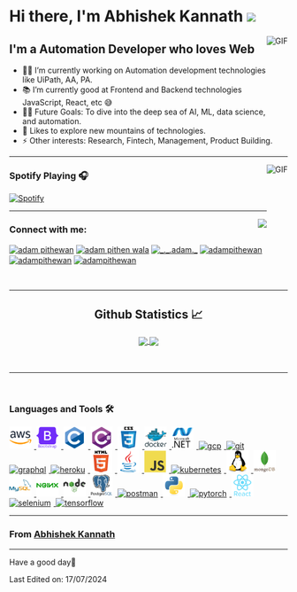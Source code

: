 # Hi there, I'm Abhishek Kannath <img width="30px" src="https://media.tenor.com/images/3b388fe03da271d2674faf85eb7c3fcd/tenor.gif" />

<img align="right" alt="GIF" height="160px" src="https://media.giphy.com/media/du3J3cXyzhj75IOgvA/giphy.gif" />

## I'm a Automation Developer who loves Web 

- 👨‍💻 I’m currently working on Automation development technologies like UiPath, AA, PA.
- 📚 I’m currently good at Frontend and Backend technologies JavaScript, React, etc 😅
- 💪🏼 Future Goals: To dive into the deep sea of AI, ML, data science, and automation.
- 🎱 Likes to explore new mountains of technologies.
- ⚡ Other interests: Research, Fintech, Management, Product Building.

---

<img align="right" alt="GIF" height="170px" src="https://media.giphy.com/media/J5B1Y8QZnzXXbLQIBu/giphy.gif" />

### Spotify Playing 🎧

[![Spotify](https://spotify-github-readme.vercel.app/api/spotify)](https://open.spotify.com/collection/tracks)

---

<img align="right" src="http://estruyf-github.azurewebsites.net/api/VisitorHit?user=Bgstatic&repo=Bgstatic&countColorcountColor&countColor=%237B1E7B"/>


<h3 align="left">Connect with me:</h3>
<p align="left">
  <a href="https://in.linkedin.com/in/abhishek-kannath-5752b8190" target="blank"><img align="center"
      src="https://raw.githubusercontent.com/rahuldkjain/github-profile-readme-generator/master/src/images/icons/Social/linked-in-alt.svg"
      alt="adam pithewan" height="30" width="40" /></a>
  <a href="https://www.facebook.com/abhishek.kannath.3" target="blank"><img align="center"
      src="https://raw.githubusercontent.com/rahuldkjain/github-profile-readme-generator/master/src/images/icons/Social/facebook.svg"
      alt="adam pithen wala" height="30" width="40" /></a>
  <a href="https://instagram.com/abhi_01__01" target="blank"><img align="center"
      src="https://raw.githubusercontent.com/rahuldkjain/github-profile-readme-generator/master/src/images/icons/Social/instagram.svg"
      alt="_._.adam._" height="30" width="40" /></a>
  <a href="https://www.hackerrank.com/abhishekabhishe8" target="blank"><img align="center"
      src="https://raw.githubusercontent.com/rahuldkjain/github-profile-readme-generator/master/src/images/icons/Social/hackerrank.svg"
      alt="adampithewan" height="30" width="40" /></a>
 <a href="https://twitter.com/AbhishekKannath" target="blank"><img align="center"
      src="https://raw.githubusercontent.com/rahuldkjain/github-profile-readme-generator/master/src/images/icons/Social/twitter.svg"
      alt="adampithewan" height="30" width="40" /></a>
  <a href="https://twitter.com/AbhishekKannath" target="blank"><img align="center"
      src="https://raw.githubusercontent.com/rahuldkjain/github-profile-readme-generator/master/src/images/icons/Social/github.svg"
      alt="adampithewan" height="30" width="40" /></a>  
  </p>

<br />

---

<h2 align="center"> Github Statistics 📈 </h2>
  
  <div align="center"> 
     <a href="">
      <img align="center" src="https://github-readme-stats-sigma-five.vercel.app/api?username=Abhishekkannath&show_icons=true&include_all_commits=true&count_private=true&theme=react&line_height=40" />
    </a>
    <a href="">
      <img align="center" src="https://github-readme-stats.vercel.app/api/top-langs/?username=Abhishekkannath&layout=pie&theme=react&line_height=40&hide=css"/>
    </a>
  </div>

<br/>


<br/>

---

<br/>

  ### Languages and Tools 🛠 

<style>
  .icon-img {
    padding-right: 5px;
  }
</style>

<a href="https://aws.amazon.com" target="_blank" rel="noreferrer" class="icon-link">
  <img src="https://raw.githubusercontent.com/devicons/devicon/master/icons/amazonwebservices/amazonwebservices-original-wordmark.svg" alt="aws" width="40" height="40" class="icon-img"/>
</a>

<a href="https://getbootstrap.com" target="_blank" rel="noreferrer" class="icon-link">
  <img src="https://raw.githubusercontent.com/devicons/devicon/master/icons/bootstrap/bootstrap-plain-wordmark.svg" alt="bootstrap" width="40" height="40" class="icon-img"/>
</a>

<a href="https://www.cprogramming.com/" target="_blank" rel="noreferrer" class="icon-link">
  <img src="https://raw.githubusercontent.com/devicons/devicon/master/icons/c/c-original.svg" alt="c" width="40" height="40" class="icon-img"/>
</a>

<a href="https://www.w3schools.com/cs/" target="_blank" rel="noreferrer" class="icon-link">
  <img src="https://raw.githubusercontent.com/devicons/devicon/master/icons/csharp/csharp-original.svg" alt="csharp" width="40" height="40" class="icon-img"/>
</a>

<a href="https://www.w3schools.com/css/" target="_blank" rel="noreferrer" class="icon-link">
  <img src="https://raw.githubusercontent.com/devicons/devicon/master/icons/css3/css3-original-wordmark.svg" alt="css3" width="40" height="40" class="icon-img"/>
</a>

<a href="https://www.docker.com/" target="_blank" rel="noreferrer" class="icon-link">
  <img src="https://raw.githubusercontent.com/devicons/devicon/master/icons/docker/docker-original-wordmark.svg" alt="docker" width="40" height="40" class="icon-img"/>
</a>

<a href="https://dotnet.microsoft.com/" target="_blank" rel="noreferrer" class="icon-link">
  <img src="https://raw.githubusercontent.com/devicons/devicon/master/icons/dot-net/dot-net-original-wordmark.svg" alt="dotnet" width="40" height="40" class="icon-img"/>
</a>

<a href="https://cloud.google.com" target="_blank" rel="noreferrer" class="icon-link">
  <img src="https://www.vectorlogo.zone/logos/google_cloud/google_cloud-icon.svg" alt="gcp" width="40" height="40" class="icon-img"/>
</a>

<a href="https://git-scm.com/" target="_blank" rel="noreferrer" class="icon-link">
  <img src="https://www.vectorlogo.zone/logos/git-scm/git-scm-icon.svg" alt="git" width="40" height="40" class="icon-img"/>
</a>

<a href="https://graphql.org" target="_blank" rel="noreferrer" class="icon-link">
  <img src="https://www.vectorlogo.zone/logos/graphql/graphql-icon.svg" alt="graphql" width="40" height="40" class="icon-img"/>
</a>

<a href="https://heroku.com" target="_blank" rel="noreferrer" class="icon-link">
  <img src="https://www.vectorlogo.zone/logos/heroku/heroku-icon.svg" alt="heroku" width="40" height="40" class="icon-img"/>
</a>

<a href="https://www.w3.org/html/" target="_blank" rel="noreferrer" class="icon-link">
  <img src="https://raw.githubusercontent.com/devicons/devicon/master/icons/html5/html5-original-wordmark.svg" alt="html5" width="40" height="40" class="icon-img"/>
</a>

<a href="https://www.java.com" target="_blank" rel="noreferrer" class="icon-link">
  <img src="https://raw.githubusercontent.com/devicons/devicon/master/icons/java/java-original.svg" alt="java" width="40" height="40" class="icon-img"/>
</a>

<a href="https://developer.mozilla.org/en-US/docs/Web/JavaScript" target="_blank" rel="noreferrer" class="icon-link">
  <img src="https://raw.githubusercontent.com/devicons/devicon/master/icons/javascript/javascript-original.svg" alt="javascript" width="40" height="40" class="icon-img"/>
</a>

<a href="https://kubernetes.io" target="_blank" rel="noreferrer" class="icon-link">
  <img src="https://www.vectorlogo.zone/logos/kubernetes/kubernetes-icon.svg" alt="kubernetes" width="40" height="40" class="icon-img"/>
</a>

<a href="https://www.linux.org/" target="_blank" rel="noreferrer" class="icon-link">
  <img src="https://raw.githubusercontent.com/devicons/devicon/master/icons/linux/linux-original.svg" alt="linux" width="40" height="40" class="icon-img"/>
</a>

<a href="https://www.mongodb.com/" target="_blank" rel="noreferrer" class="icon-link">
  <img src="https://raw.githubusercontent.com/devicons/devicon/master/icons/mongodb/mongodb-original-wordmark.svg" alt="mongodb" width="40" height="40" class="icon-img"/>
</a>

<a href="https://www.mysql.com/" target="_blank" rel="noreferrer" class="icon-link">
  <img src="https://raw.githubusercontent.com/devicons/devicon/master/icons/mysql/mysql-original-wordmark.svg" alt="mysql" width="40" height="40" class="icon-img"/>
</a>

<a href="https://www.nginx.com" target="_blank" rel="noreferrer" class="icon-link">
  <img src="https://raw.githubusercontent.com/devicons/devicon/master/icons/nginx/nginx-original.svg" alt="nginx" width="40" height="40" class="icon-img"/>
</a>

<a href="https://nodejs.org" target="_blank" rel="noreferrer" class="icon-link">
  <img src="https://raw.githubusercontent.com/devicons/devicon/master/icons/nodejs/nodejs-original-wordmark.svg" alt="nodejs" width="40" height="40" class="icon-img"/>
</a>

<a href="https://www.postgresql.org" target="_blank" rel="noreferrer" class="icon-link">
  <img src="https://raw.githubusercontent.com/devicons/devicon/master/icons/postgresql/postgresql-original-wordmark.svg" alt="postgresql" width="40" height="40" class="icon-img"/>
</a>

<a href="https://postman.com" target="_blank" rel="noreferrer" class="icon-link">
  <img src="https://www.vectorlogo.zone/logos/getpostman/getpostman-icon.svg" alt="postman" width="40" height="40" class="icon-img"/>
</a>

<a href="https://www.python.org" target="_blank" rel="noreferrer" class="icon-link">
  <img src="https://raw.githubusercontent.com/devicons/devicon/master/icons/python/python-original.svg" alt="python" width="40" height="40" class="icon-img"/>
</a>

<a href="https://pytorch.org/" target="_blank" rel="noreferrer" class="icon-link">
  <img src="https://www.vectorlogo.zone/logos/pytorch/pytorch-icon.svg" alt="pytorch" width="40" height="40" class="icon-img"/>
</a>

<a href="https://reactjs.org/" target="_blank" rel="noreferrer" class="icon-link">
  <img src="https://raw.githubusercontent.com/devicons/devicon/master/icons/react/react-original-wordmark.svg" alt="react" width="40" height="40" class="icon-img"/>
</a>

<a href="https://www.selenium.dev" target="_blank" rel="noreferrer" class="icon-link">
  <img src="https://raw.githubusercontent.com/detain/svg-logos/780f25886640cef088af994181646db2f6b1a3f8/svg/selenium-logo.svg" alt="selenium" width="40" height="40" class="icon-img"/>
</a>

<a href="https://www.tensorflow.org" target="_blank" rel="noreferrer" class="icon-link">
  <img src="https://www.vectorlogo.zone/logos/tensorflow/tensorflow-icon.svg" alt="tensorflow" width="40" height="40" class="icon-img"/>
</a>





---

### From [Abhishek Kannath]([https://github.com/Bgstatic](https://github.com/Abhishekkannath)) ### 

----
Have a good day🤗

Last Edited on: 17/07/2024
